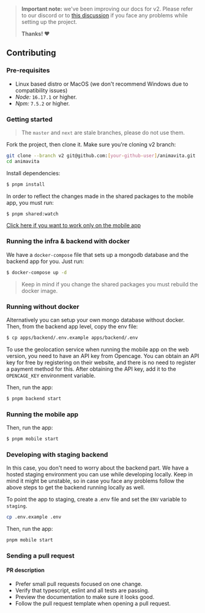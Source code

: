 > **Important note:** we've been improving our docs for v2. Please refer to our discord or to [this discussion](https://github.com/animavita/animavita/discussions/120) if you face any problems while setting up the project.
>
> **Thanks! :heart:**

## Contributing

### Pre-requisites

- Linux based distro or MacOS (we don't recommend Windows due to compatibility issues)
- _Node:_ `16.17.1` or higher.
- _Npm:_ `7.5.2` or higher.

### Getting started
> The `master` and `next` are stale branches, please do not use them.
>

Fork the project, then clone it. Make sure you're cloning v2 branch:

```sh
git clone --branch v2 git@github.com:[your-github-user]/animavita.git
cd animavita
```

Install dependencies:

```sh
$ pnpm install
```

In order to reflect the changes made in the shared packages to the mobile app, you must run:

```sh
$ pnpm shared:watch
```

[Click here if you want to work only on the mobile app](#developing-with-staging-backend)

### Running the infra & backend with docker

We have a `docker-compose` file that sets up a mongodb database and the backend app for you. Just run:

```sh
$ docker-compose up -d
```

> Keep in mind if you change the shared packages you must rebuild the docker image.

### Running without docker

Alternatively you can setup your own mongo database without docker. Then, from the backend app level, copy the env file:

```sh
$ cp apps/backend/.env.example apps/backend/.env
```

To use the geolocation service when running the mobile app on the web version, you need to have an API key from Opencage. You can obtain an API key for free by registering on their website, and there is no need to register a payment method for this. After obtaining the API key, add it to the `OPENCAGE_KEY` environment variable.

Then, run the app:

```sh
$ pnpm backend start
```

### Running the mobile app


Then, run the app:

```sh
$ pnpm mobile start
```

### Developing with staging backend

In this case, you don't need to worry about the backend part.  We have a hosted staging environment you can use while developing locally. Keep in mind it might be unstable, so in case you face any problems follow the above steps to get the backend running locally as well.

To point the app to staging, create a .env file and set the `ENV` variable to `staging`.

```sh
cp .env.example .env
```

Then, run the app:

```sh
pnpm mobile start
```

### Sending a pull request

#### **PR description**

- Prefer small pull requests focused on one change.
- Verify that typescript, eslint and all tests are passing.
- Preview the documentation to make sure it looks good.
- Follow the pull request template when opening a pull request.
